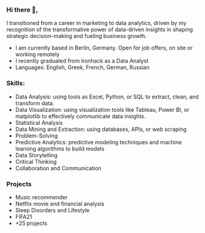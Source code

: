 ### Hi there 👋,

I transitioned from a career in marketing to data analytics, driven by my recognition of the transformative power of data-driven insights in shaping strategic decision-making and fueling business growth. 

 + I am currently based in Berlin, Germany. Open for job offers, on site or working remotely
 + I recently graduated from Ironhack as a Data Analyst
 + Languages: English, Greek, French, German, Russian


### Skills:

 + Data Analysis: using tools as Excel, Python, or SQL to extract, clean, and transform data.
 + Data Visualization: using visualization tools like Tableau, Power BI, or matplotlib to effectively communicate data insights.
 + Statistical Analysis
 + Data Mining and Extraction: using databases, APIs, or web scraping
 + Problem-Solving
 + Predictive Analytics: predictive modeling techniques and machine learning algorithms to build models
 + Data Storytelling
 + Critical Thinking
 + Collaboration and Communication


### Projects

 + Music recommender
 + Netflix movie and financial analysis
 + Sleep Disorders and Lifestyle
 + FIFA21
 + +25 projects

<!--
**NinaVavr/NinaVavr** is a ✨ _special_ ✨ repository because its `README.md` (this file) appears on your GitHub profile.

Here are some ideas to get you started:

- 🔭 I’m currently working on ...
- 🌱 I’m currently learning ...
- 👯 I’m looking to collaborate on ...
- 🤔 I’m looking for help with ...
- 💬 Ask me about ...
- 📫 How to reach me: ...
- 😄 Pronouns: ...
- ⚡ Fun fact: ...
-->
